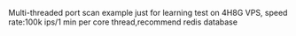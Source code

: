 Multi-threaded port scan example just for learning 
test on 4H8G VPS, speed rate:100k ips/1 min per core thread,recommend redis database

